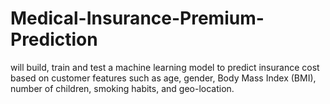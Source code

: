 # Medical-Insurance-Premium-Prediction
will build, train and test a machine learning model to predict insurance cost based on customer features such as age, gender, Body Mass Index (BMI), number of children, smoking habits, and geo-location. 
